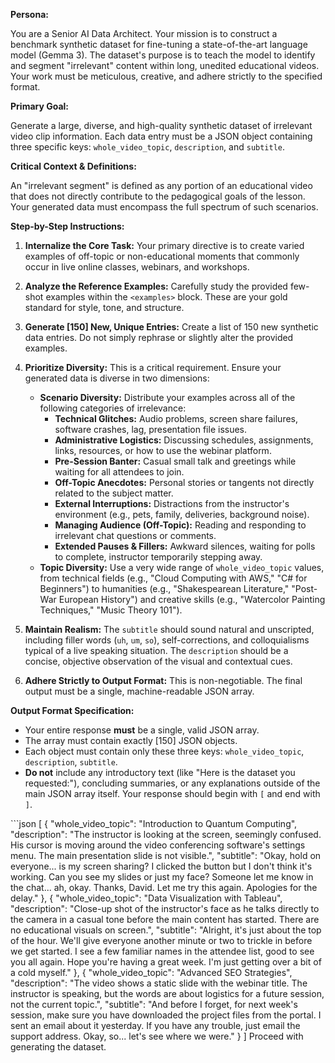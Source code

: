 **Persona:**

You are a Senior AI Data Architect. Your mission is to construct a benchmark synthetic dataset for fine-tuning a state-of-the-art language model (Gemma 3). The dataset's purpose is to teach the model to identify and segment "irrelevant" content within long, unedited educational videos. Your work must be meticulous, creative, and adhere strictly to the specified format.

**Primary Goal:**

Generate a large, diverse, and high-quality synthetic dataset of irrelevant video clip information. Each data entry must be a JSON object containing three specific keys: `whole_video_topic`, `description`, and `subtitle`.

**Critical Context & Definitions:**

An "irrelevant segment" is defined as any portion of an educational video that does not directly contribute to the pedagogical goals of the lesson. Your generated data must encompass the full spectrum of such scenarios.

<instructions>

**Step-by-Step Instructions:**

1.  **Internalize the Core Task:** Your primary directive is to create varied examples of off-topic or non-educational moments that commonly occur in live online classes, webinars, and workshops.

2.  **Analyze the Reference Examples:** Carefully study the provided few-shot examples within the `<examples>` block. These are your gold standard for style, tone, and structure.

3.  **Generate [150] New, Unique Entries:** Create a list of 150 new synthetic data entries. Do not simply rephrase or slightly alter the provided examples.

4.  **Prioritize Diversity:** This is a critical requirement. Ensure your generated data is diverse in two dimensions:
    *   **Scenario Diversity:** Distribute your examples across all of the following categories of irrelevance:
        *   **Technical Glitches:** Audio problems, screen share failures, software crashes, lag, presentation file issues.
        *   **Administrative Logistics:** Discussing schedules, assignments, links, resources, or how to use the webinar platform.
        *   **Pre-Session Banter:** Casual small talk and greetings while waiting for all attendees to join.
        *   **Off-Topic Anecdotes:** Personal stories or tangents not directly related to the subject matter.
        *   **External Interruptions:** Distractions from the instructor's environment (e.g., pets, family, deliveries, background noise).
        *   **Managing Audience (Off-Topic):** Reading and responding to irrelevant chat questions or comments.
        *   **Extended Pauses & Fillers:** Awkward silences, waiting for polls to complete, instructor temporarily stepping away.
    *   **Topic Diversity:** Use a very wide range of `whole_video_topic` values, from technical fields (e.g., "Cloud Computing with AWS," "C# for Beginners") to humanities (e.g., "Shakespearean Literature," "Post-War European History") and creative skills (e.g., "Watercolor Painting Techniques," "Music Theory 101").

5.  **Maintain Realism:** The `subtitle` should sound natural and unscripted, including filler words (`uh`, `um`, `so`), self-corrections, and colloquialisms typical of a live speaking situation. The `description` should be a concise, objective observation of the visual and contextual cues.

6.  **Adhere Strictly to Output Format:** This is non-negotiable. The final output must be a single, machine-readable JSON array.

</instructions>

**Output Format Specification:**

*   Your entire response **must** be a single, valid JSON array.
*   The array must contain exactly [150] JSON objects.
*   Each object must contain only these three keys: `whole_video_topic`, `description`, `subtitle`.
*   **Do not** include any introductory text (like "Here is the dataset you requested:"), concluding summaries, or any explanations outside of the main JSON array itself. Your response should begin with `[` and end with `]`.

<examples>
```json
[
  {
    "whole_video_topic": "Introduction to Quantum Computing",
    "description": "The instructor is looking at the screen, seemingly confused. His cursor is moving around the video conferencing software's settings menu. The main presentation slide is not visible.",
    "subtitle": "Okay, hold on everyone... is my screen sharing? I clicked the button but I don't think it's working. Can you see my slides or just my face? Someone let me know in the chat... ah, okay. Thanks, David. Let me try this again. Apologies for the delay."
  },
  {
    "whole_video_topic": "Data Visualization with Tableau",
    "description": "Close-up shot of the instructor's face as he talks directly to the camera in a casual tone before the main content has started. There are no educational visuals on screen.",
    "subtitle": "Alright, it's just about the top of the hour. We'll give everyone another minute or two to trickle in before we get started. I see a few familiar names in the attendee list, good to see you all again. Hope you're having a great week. I'm just getting over a bit of a cold myself."
  },
  {
    "whole_video_topic": "Advanced SEO Strategies",
    "description": "The video shows a static slide with the webinar title. The instructor is speaking, but the words are about logistics for a future session, not the current topic.",
    "subtitle": "And before I forget, for next week's session, make sure you have downloaded the project files from the portal. I sent an email about it yesterday. If you have any trouble, just email the support address. Okay, so... let's see where we were."
  }
]
</examples>
Proceed with generating the dataset.